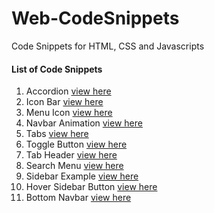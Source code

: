 # Web-CodeSnippets
Code Snippets for HTML, CSS and Javascripts

#### List of Code Snippets
1. Accordion [view here](https://codepen.io/vedharaj/full/ExMZBMP)
2. Icon Bar [view here](https://codepen.io/vedharaj/full/RwdozzJ)
3. Menu Icon [view here](https://codepen.io/vedharaj/full/MWxJvLm)
4. Navbar Animation [view here](https://codepen.io/vedharaj/full/oNQKbKY)
5. Tabs [view here](https://codepen.io/vedharaj/full/qBvmbNq)
6. Toggle Button [view here](https://codepen.io/vedharaj/full/XWywdmp)
7. Tab Header [view here](https://codepen.io/vedharaj/full/gOEWBZO)
8. Search Menu [view here](https://codepen.io/vedharaj/full/jOJwWgg)
9. Sidebar Example [view here](https://codepen.io/vedharaj/full/gOERXjw)
10. Hover Sidebar Button [view here](https://codepen.io/vedharaj/full/RwdZMwv)
11. Bottom Navbar [view here](https://codepen.io/vedharaj/full/bGZYzQm)